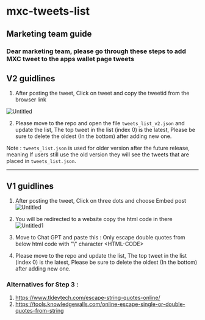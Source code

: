 # mxc-tweets-list

## Marketing team guide 
### Dear marketing team, please go through these steps to add MXC tweet to the apps wallet page tweets

## V2 guidlines 

1. After posting the tweet, Click on tweet and copy the tweetid from the browser link

![Untitled](https://github.com/reasje/mxc-tweets-list/assets/53487920/ab6a339a-4e2e-4fca-b6e5-48a92b592cf8)


2. Please move to the repo and open the file `tweets_list_v2.json` and update the list, The top tweet in the list (index 0) is the latest, Please be sure to delete the oldest (In the bottom) after adding new one.

Note : `tweets_list.json` is used for older version after the future release, meaning If users still use the old version they will see the tweets that are placed in `tweets_list.json`.

------------------------------------------------------------------------------------------------------------------------------------

## V1 guidlines 

1. After posting the tweet, Click on three dots and choose Embed post
![Untitled](https://github.com/MXCzkEVM/mxc-tweets-list/assets/53487920/16f2660b-6b4f-4fab-aca9-6ca4a37113a5)


2. You will be redirected to a website copy the html code in there
![Untitled1](https://github.com/MXCzkEVM/mxc-tweets-list/assets/53487920/f42589e4-6378-4250-8794-4bc348c95ead)



3. Move to Chat GPT and paste this : Only escape double quotes from below html code with "\\" character \<HTML-CODE\>

4. Please move to the repo and update the list, The top tweet in the list (index 0) is the latest, Please be sure to delete the oldest (In the bottom) after adding new one.

### Alternatives for Step 3 : 
1. https://www.tldevtech.com/escape-string-quotes-online/ 
2. https://tools.knowledgewalls.com/online-escape-single-or-double-quotes-from-string
